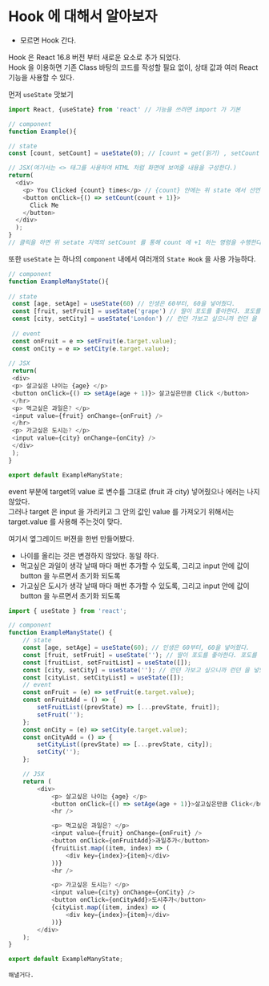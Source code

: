 # Hook 에 대해서 알아보자
 - 모르면 Hook 간다.  
  
    
Hook 은 React 16.8 버전 부터 새로운 요소로 추가 되었다.  
Hook 을 이용하면 기존 Class 바탕의 코드를 작성할 필요 없이, 상태 값과 여러 React 기능을 사용할 수 있다.  
  
  먼저 `useState` 맛보기
```JavaScript
import React, {useState} from 'react' // 기능을 쓰려면 import 가 기본 

// component
function Example(){

// state
const [count, setCount] = useState(0); // [count = get(읽기) , setCount = set(쓰기)], 기본값으로 0이 들어가 있다.

// JSX(여기서는 <> 태그를 사용하여 HTML 처럼 화면에 보여줄 내용을 구성한다.)
return(
  <div>
    <p> You Clicked {count} times</p> // {count} 안에는 위 state 에서 선언해준 count 가 들어와서 보여주게 된다.
    <button onClick={() => setCount(count + 1)}> 
      Click Me
    </button>
  </div>
  );
}
// 클릭을 하면 위 setate 지역의 setCount 를 통해 count 에 +1 하는 명령을 수행한다. 
```

또한 `useState` 는 하나의 `component` 내에서 여러개의 `State Hook` 을 사용 가능하다.
```JavaScript
// component
function ExampleManyState(){
 
// state
 const [age, setAge] = useState(60) // 인생은 60부터, 60을 넣어줬다.
 const [fruit, setFruit] = useState('grape') // 딸이 포도를 좋아한다. 포도를 넣어줬다. 문자니까 '' 감싸서
 const [city, setCity] = useState('London') // 런던 가보고 싶으니까 런던 을 넣었다. 문자니까 '' 감싸서
 
 // event
 const onFruit = e => setFruit(e.target.value);
 const onCity = e => setCity(e.target.value);
 
// JSX
 return(
 <div>
 <p> 살고싶은 나이는 {age} </p>
 <button onClick={() => setAge(age + 1)}> 살고싶은만큼 Click </button>
 </hr>
 <p> 먹고싶은 과일은? </p>
 <input value={fruit} onChange={onFruit} />
 </hr>
 <p> 가고싶은 도시는? </p>
 <input value={city} onChange={onCity} />
 </div>
 );
}

export default ExampleManyState;
```
event 부분에 target의 value 로 변수를 그대로 (fruit 과 city) 넣어줬으나 에러는 나지 않았다.  
그러나 target 은 input 을 가리키고 그 안의 값인 value 를 가져오기 위해서는 target.value 를 사용해 주는것이 맞다.

여기서 옆그레이드 버젼을 한번 만들어봤다.
- 나이를 올리는 것은 변경하지 않았다. 동일 하다.
- 먹고싶은 과일이 생각 날때 마다 매번 추가할 수 있도록, 그리고 input 안에 값이 button 을 누르면서 초기화 되도록
- 가고싶은 도시가 생각 날때 마다 매번 추가할 수 있도록, 그리고 input 안에 값이 button 을 누르면서 초기화 되도록
  
```JavaScript
import { useState } from 'react';

// component
function ExampleManyState() {
    // state
    const [age, setAge] = useState(60); // 인생은 60부터, 60을 넣어줬다.
    const [fruit, setFruit] = useState(''); // 딸이 포도를 좋아한다. 포도를 넣어줬다. 문자니까 '' 감싸서
    const [fruitList, setFruitList] = useState([]);
    const [city, setCity] = useState(''); // 런던 가보고 싶으니까 런던 을 넣었다. 문자니까 '' 감싸서
    const [cityList, setCityList] = useState([]);
    // event
    const onFruit = (e) => setFruit(e.target.value);
    const onFruitAdd = () => {
        setFruitList((prevState) => [...prevState, fruit]);
        setFruit('');
    };
    const onCity = (e) => setCity(e.target.value);
    const onCityAdd = () => {
        setCityList((prevState) => [...prevState, city]);
        setCity('');
    };

    // JSX
    return (
        <div>
            <p> 살고싶은 나이는 {age} </p>
            <button onClick={() => setAge(age + 1)}>살고싶은만큼 Click</button>
            <hr />

            <p> 먹고싶은 과일은? </p>
            <input value={fruit} onChange={onFruit} />
            <button onClick={onFruitAdd}>과일추가</button>
            {fruitList.map((item, index) => (
                <div key={index}>{item}</div>
            ))}
            <hr />

            <p> 가고싶은 도시는? </p>
            <input value={city} onChange={onCity} />
            <button onClick={onCityAdd}>도시추가</button>
            {cityList.map((item, index) => (
                <div key={index}>{item}</div>
            ))}
        </div>
    );
}

export default ExampleManyState;

```
`해낼거다.`
